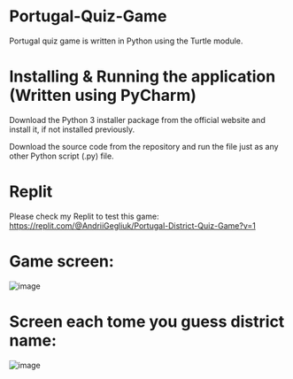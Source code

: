 # Portugal-Quiz-Game
Portugal quiz game  is written in Python using the Turtle module.

# Installing & Running the application (Written using PyCharm)

Download the Python 3 installer package from the official website and install it, if not installed previously.

Download the source code from the repository and run the file just as any other Python script (.py) file.

# Replit

Please check my Replit to test this game: https://replit.com/@AndriiGegliuk/Portugal-District-Quiz-Game?v=1

# Game screen:

![image](https://user-images.githubusercontent.com/120349975/207785048-8d6299ce-fdc5-404d-8482-af2ef0b26005.png)


# Screen each tome you guess district name: 

![image](https://user-images.githubusercontent.com/120349975/207785278-911c6330-4739-41cf-8f5f-2fad87df8f85.png)
